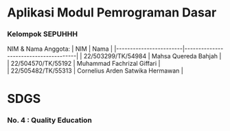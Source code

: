 # Aplikasi Modul Pemrograman Dasar
### Kelompok SEPUHHH


NIM & Nama Anggota:
| NIM                    | Nama                                  |
|------------------------|---------------------------------------|
| 22/503299/TK/54984     | Mahsa Quereda Bahjah                  | 
| 22/504570/TK/55192     | Muhammad Fachrizal Giffari            |   
| 22/505482/TK/55313     | Cornelius Arden Satwika Hermawan      |   





# SDGS
### No. 4 : Quality Education
